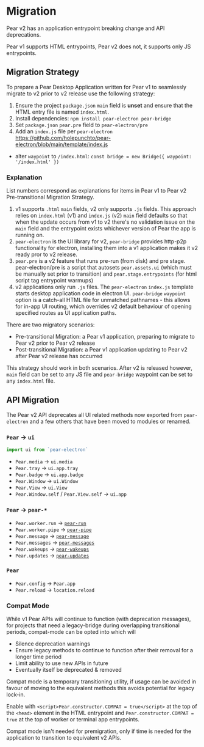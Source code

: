 # Migration

Pear v2 has an application entrypoint breaking change and API deprecations.

Pear v1 supports HTML entrypoints, Pear v2 does not, it supports only JS entrypoints.

## Migration Strategy

To prepare a Pear Desktop Application written for Pear v1 to seamlessly migrate to v2 prior to v2 release use the following strategy:

1. Ensure the project `package.json` `main` field is **unset** and ensure that the HTML entry file is named `index.html`.
2. Install dependencies: `npm install pear-electron pear-bridge`
3. Set `package.json` `pear.pre` field to `pear-electron/pre`
4. Add an `index.js` file per `pear-electron` https://github.com/holepunchto/pear-electron/blob/main/template/index.js
  * alter `waypoint` to `/index.html`: `const bridge = new Bridge({ waypoint: '/index.html' })`

### Explanation

List numbers correspond as explanations for items in Pear v1 to Pear v2 Pre-transitional Migration Strategy.

1. v1 supports `.html` `main` fields, v2 only supports `.js` fields. This approach relies on `index.html` (v1) and `index.js` (v2) `main` field defaults so that when the update occurs from v1 to v2 there's no validation issue on the `main` field and the entrypoint exists whichever version of Pear the app is running on.
2. `pear-electron` is the UI library for v2, `pear-bridge` provides http-p2p functionality for electron, installing them into a v1 application makes it v2 ready pror to v2 release.
3. `pear.pre` is a v2 feature that runs pre-run (from disk) and pre stage. pear-electron/pre is a script that autosets `pear.assets.ui` (which must be manually set prior to transition) and `pear.stage.entrypoints` (for html script tag entrypoint warmups)
4. v2 applications only run `.js` files. The `pear-electron` `index.js` template starts desktop application code in electron UI. `pear-bridge` `waypoint` option is a catch-all HTML file for unmatched pathnames - this allows for in-app UI routing, which overrides v2 default behaviour of opening specified routes as UI application paths.

There are two migratory scenarios:

* Pre-transitional Migration: a Pear v1 application, preparing to migrate to Pear v2 prior to Pear v2 release
* Post-transitional Migration: a Pear v1 application updating to Pear v2 after Pear v2 release has occurred

This strategy should work in both scenarios. After v2 is released however, `main` field can be set to any JS file and `pear-bridge` waypoint can be set to any `index.html` file.


## API Migration

The Pear v2 API deprecates all UI related methods now exported from `pear-electron` and a few others that have been moved to modules or renamed.

### `Pear` -> `ui`

```js
import ui from `pear-electron`
```

* `Pear.media` -> `ui.media`
* `Pear.tray` -> `ui.app.tray`
* `Pear.badge` -> `ui.app.badge`
* `Pear.Window` -> `ui.Window`
* `Pear.View` -> `ui.View`
* `Pear.Window.self` / `Pear.View.self` -> `ui.app`

### `Pear` -> `pear-*`

* `Pear.worker.run` -> [`pear-run`](https://github.com/holepunchto/pear-run)
* `Pear.worker.pipe` -> [`pear-pipe`](https://github.com/holepunchto/pear-pipe)
* `Pear.message` -> [`pear-message`](https://github.com/holepunchto/pear-message)
* `Pear.messages` -> [`pear-messages`](https://github.com/holepunchto/pear-messages)
* `Pear.wakeups` -> [`pear-wakeups`](https://github.com/holepunchto/pear-wakeups)
* `Pear.updates` -> [`pear-updates`](https://github.com/holepunchto/pear-updates)

### `Pear`

 * `Pear.config` -> `Pear.app`
 * `Pear.reload` -> `location.reload`


### Compat Mode

While v1 Pear APIs will continue to function (with deprecation messages), for projects that need a legacy-bridge during overlapping transitional periods, compat-mode can be opted into which will

* Silence deprecation warnings
* Ensure legacy methods to continue to function after their removal for a longer time period
* Limit ability to use new APIs in future
* Eventually itself be deprecated & removed

Compat mode is a temporary transitioning utility, if usage can be avoided in favour of moving to the equivalent methods this avoids potential for legacy lock-in.

Enable with `<script>Pear.constructor.COMPAT = true</script>` at the top of the `<head>` element in the HTML entrypoint and `Pear.constructor.COMPAT = true` at the top of worker or terminal app entrypoints.

Compat mode isn't needed for premigration, only if time is needed for the application to transition to equivalent v2 APIs.
